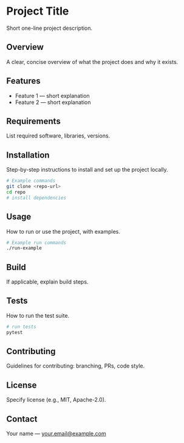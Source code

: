 # Project Title

Short one-line project description.

## Overview
A clear, concise overview of what the project does and why it exists.

## Features
- Feature 1 — short explanation
- Feature 2 — short explanation

## Requirements
List required software, libraries, versions.

## Installation
Step-by-step instructions to install and set up the project locally.

```bash
# Example commands
git clone <repo-url>
cd repo
# install dependencies
```

## Usage
How to run or use the project, with examples.

```bash
# Example run commands
./run-example
```

## Build
If applicable, explain build steps.

## Tests
How to run the test suite.

```bash
# run tests
pytest
```

## Contributing
Guidelines for contributing: branching, PRs, code style.

## License
Specify license (e.g., MIT, Apache-2.0).

## Contact
Your name — your.email@example.com
